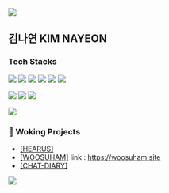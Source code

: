 <img src="https://capsule-render.vercel.app/api?type=waving&color=BDBDC8&height=150&section=header" />

## 김나연 KIM NAYEON 

### Tech Stacks 
<img src="https://img.shields.io/badge/HTML5-E34F26?style=flat-square&logo=html5&logoColor=white"/> <img src="https://img.shields.io/badge/CSS3-1572B6?style=flat-square&logo=css3&logoColor=white"/> <img src="https://img.shields.io/badge/JavaScript-F7DF1E?style=flat-square&logo=javascript&logoColor=black"/> <img src="https://img.shields.io/badge/React-61DAFB?style=flat-square&logo=React&logoColor=black"/> <img src="https://img.shields.io/badge/Typescript-3178C6?style=flat-square&logo=Typescript&logoColor=white"/> <img src="https://img.shields.io/badge/Next.js-000000?style=flat-square&logo=Next.js&logoColor=white"/>

<img src="https://img.shields.io/badge/Sass-CC6699?style=flat-square&logo=Sass&logoColor=white"/> <img src="https://img.shields.io/badge/Tailwind CSS-06B6D4?style=flat-square&logo=Tailwind CSS&logoColor=white"/> <img src="https://img.shields.io/badge/styled components-DB7093?style=flat-square&logo=styled-components&logoColor=white"/>
<br>

<img src="https://img.shields.io/badge/socket.io-010101?style=for-the-badge&logo=socket.io&logoColor=white">

### 🔭 Woking Projects
- [[HEARUS]](https://github.com/TEAM-Hearus/HEARUS-REACT-FRONTEND) 
- [[WOOSUHAM]](https://github.com/CollectingBox/client) link : <a href="https://woosuham.site">https://woosuham.site</a>
- [[CHAT-DIARY]](https://github.com/Chat-Diary/FE) 

<img src="https://capsule-render.vercel.app/api?type=waving&color=BDBDC8&height=150&section=footer" />
